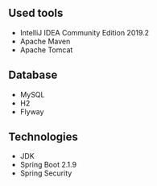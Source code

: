 ## Used tools
* IntelliJ IDEA Community Edition 2019.2
* Apache Maven
* Apache Tomcat

## Database
* MySQL
* H2
* Flyway

## Technologies
* JDK 
* Spring Boot 2.1.9
* Spring Security
